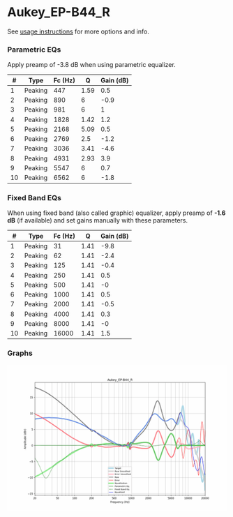 # Aukey_EP-B44_R
See [usage instructions](https://github.com/jaakkopasanen/AutoEq#usage) for more options and info.

### Parametric EQs
Apply preamp of -3.8 dB when using parametric equalizer.

|   # | Type    |   Fc (Hz) |    Q |   Gain (dB) |
|-----|---------|-----------|------|-------------|
|   1 | Peaking |       447 | 1.59 |         0.5 |
|   2 | Peaking |       890 | 6    |        -0.9 |
|   3 | Peaking |       981 | 6    |         1   |
|   4 | Peaking |      1828 | 1.42 |         1.2 |
|   5 | Peaking |      2168 | 5.09 |         0.5 |
|   6 | Peaking |      2769 | 2.5  |        -1.2 |
|   7 | Peaking |      3036 | 3.41 |        -4.6 |
|   8 | Peaking |      4931 | 2.93 |         3.9 |
|   9 | Peaking |      5547 | 6    |         0.7 |
|  10 | Peaking |      6562 | 6    |        -1.8 |

### Fixed Band EQs
When using fixed band (also called graphic) equalizer, apply preamp of **-1.6 dB** (if available) and set gains manually with these parameters.

|   # | Type    |   Fc (Hz) |    Q |   Gain (dB) |
|-----|---------|-----------|------|-------------|
|   1 | Peaking |        31 | 1.41 |        -9.8 |
|   2 | Peaking |        62 | 1.41 |        -2.4 |
|   3 | Peaking |       125 | 1.41 |        -0.4 |
|   4 | Peaking |       250 | 1.41 |         0.5 |
|   5 | Peaking |       500 | 1.41 |        -0   |
|   6 | Peaking |      1000 | 1.41 |         0.5 |
|   7 | Peaking |      2000 | 1.41 |        -0.5 |
|   8 | Peaking |      4000 | 1.41 |         0.3 |
|   9 | Peaking |      8000 | 1.41 |        -0   |
|  10 | Peaking |     16000 | 1.41 |         1.5 |

### Graphs
![](./Aukey_EP-B44_R.png)
